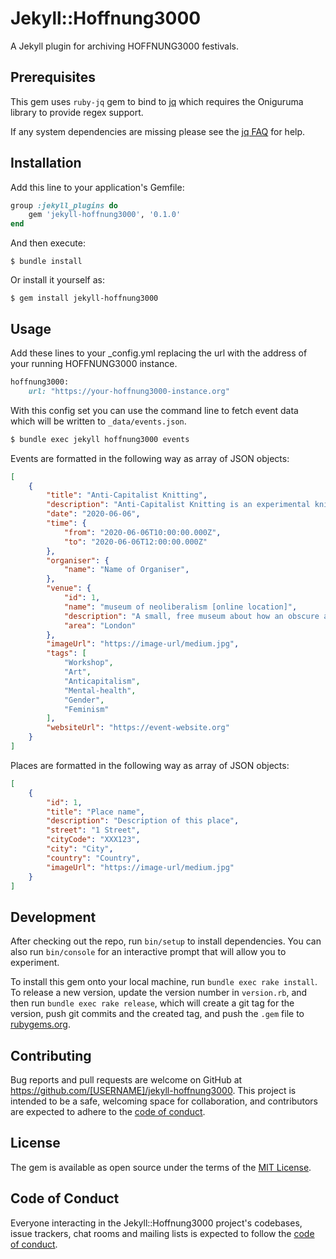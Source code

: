 # Jekyll::Hoffnung3000

A Jekyll plugin for archiving HOFFNUNG3000 festivals.

## Prerequisites

This gem uses `ruby-jq` gem to bind to [jq](http://stedolan.github.io/jq/) which requires the Oniguruma library to provide regex support.

If any system dependencies are missing please see the [jq FAQ](https://github.com/stedolan/jq/wiki/FAQ#installation) for help.
## Installation

Add this line to your application's Gemfile:

```ruby
group :jekyll_plugins do
    gem 'jekyll-hoffnung3000', '0.1.0'
end
```

And then execute:

    $ bundle install

Or install it yourself as:

    $ gem install jekyll-hoffnung3000

## Usage

Add these lines to your _config.yml replacing the url with the address of your running HOFFNUNG3000 instance.

```ruby
hoffnung3000:
    url: "https://your-hoffnung3000-instance.org"
```

With this config set you can use the command line to fetch event data which will be written to `_data/events.json`.

```sh
$ bundle exec jekyll hoffnung3000 events
```

Events are formatted in the following way as array of JSON objects:

```json
[
    {
        "title": "Anti-Capitalist Knitting",
        "description": "Anti-Capitalist Knitting is an experimental knitting workshop with an emphasis on sustainability, focusing on exploring materials and using simple techniques to create artwork........",
        "date": "2020-06-06",
        "time": {
            "from": "2020-06-06T10:00:00.000Z",
            "to": "2020-06-06T12:00:00.000Z"
        },
        "organiser": {
            "name": "Name of Organiser",
        },
        "venue": {
            "id": 1,
            "name": "museum of neoliberalism [online location]",
            "description": "A small, free museum about how an obscure and extreme ideological cult of the 1970s rose to power and now shapes our lives in dramatic and often terrible ways......",
            "area": "London"
        },
        "imageUrl": "https://image-url/medium.jpg",
        "tags": [
            "Workshop",
            "Art",
            "Anticapitalism",
            "Mental-health",
            "Gender",
            "Feminism"
        ],
        "websiteUrl": "https://event-website.org"
    }
]
```

Places are formatted in the following way as array of JSON objects:

```json
[
    {
        "id": 1,
        "title": "Place name",
        "description": "Description of this place",
        "street": "1 Street",
        "cityCode": "XXX123",
        "city": "City",
        "country": "Country",
        "imageUrl": "https://image-url/medium.jpg"
    }
]
```

## Development

After checking out the repo, run `bin/setup` to install dependencies. You can also run `bin/console` for an interactive prompt that will allow you to experiment.

To install this gem onto your local machine, run `bundle exec rake install`. To release a new version, update the version number in `version.rb`, and then run `bundle exec rake release`, which will create a git tag for the version, push git commits and the created tag, and push the `.gem` file to [rubygems.org](https://rubygems.org).

## Contributing

Bug reports and pull requests are welcome on GitHub at https://github.com/[USERNAME]/jekyll-hoffnung3000. This project is intended to be a safe, welcoming space for collaboration, and contributors are expected to adhere to the [code of conduct](https://github.com/[USERNAME]/jekyll-hoffnung3000/blob/master/CODE_OF_CONDUCT.md).

## License

The gem is available as open source under the terms of the [MIT License](https://opensource.org/licenses/MIT).

## Code of Conduct

Everyone interacting in the Jekyll::Hoffnung3000 project's codebases, issue trackers, chat rooms and mailing lists is expected to follow the [code of conduct](https://github.com/[USERNAME]/jekyll-hoffnung3000/blob/master/CODE_OF_CONDUCT.md).
